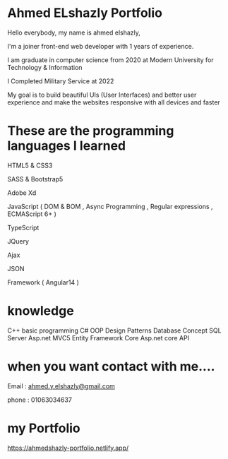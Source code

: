 # Ahmed ELshazly Portfolio

Hello everybody, my name is ahmed elshazly,

I'm a joiner front-end web developer with 1 years of experience.

I am graduate in computer science from 2020 at Modern University for Technology & Information

I Completed Military Service at 2022

My goal is to build beautiful UIs (User Interfaces) and better user experience and make the websites responsive with all devices and faster

# These are the programming languages I learned 
HTML5 & CSS3 

SASS & Bootstrap5

Adobe Xd

JavaScript
( DOM & BOM , Async Programming , Regular expressions , ECMAScript 6+  )

TypeScript

JQuery 

Ajax 

JSON

Framework ( Angular14 )

# knowledge 
C++ basic programming
C# OOP
Design Patterns
Database Concept
SQL Server
Asp.net MVC5
Entity Framework Core
Asp.net core API

# when you want contact with me....
Email : ahmed.y.elshazly@gmail.com

phone : 01063034637

# my Portfolio
https://ahmedshazly-portfolio.netlify.app/
